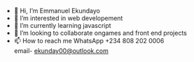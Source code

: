 - 👋 Hi, I’m Emmanuel Ekundayo
- 👀 I’m interested in web developement  
- 🌱 I’m currently learning javascript 
- 💞️ I’m looking to collaborate ongames and front end projects 
- 📫 How to reach me
WhatsApp 
+234 808 202 0006  
email- ekunday00@outlook.com 
 
<!---
EmmanuelEkundayo/EmmanuelEkundayo is a ✨ special ✨ repository because its `README.md` (this file) appears on your GitHub profile.
You can click the Preview link to take a look at your changes. 
--->
